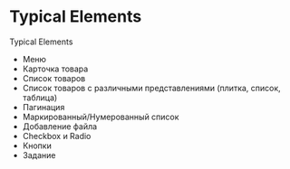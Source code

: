 # Typical Elements
Typical Elements
  - Меню
  - Карточка товара
  - Список товаров
  - Список товаров с различными представлениями (плитка, список, таблица)
  - Пагинация
  - Маркированный/Нумерованный список
  - Добавление файла
  - Checkbox и Radio
  - Кнопки
  - Задание
